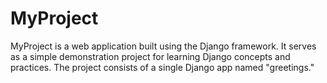 # MyProject
MyProject is a web application built using the Django framework. It serves as a simple demonstration project for learning Django concepts and practices. The project consists of a single Django app named "greetings."
